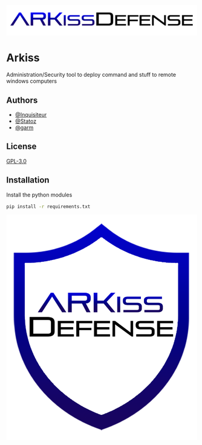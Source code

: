 
![Logo](ressources/ARKiss-txt.png)


# Arkiss

Administration/Security tool to deploy command and stuff to remote windows computers




## Authors

- [@Inquisiteur](https://github.com/Inquisiteurr)
- [@Statoz](https://github.com/StatozZ)
- [@garm](garm.cyber@gmail.com)


## License

[GPL-3.0](https://choosealicense.com/licenses/gpl-3.0/)


## Installation

Install the python modules

```bash
pip install -r requirements.txt
```
    

![Logo](ressources/ARKiss-mini.png)
